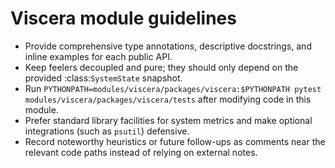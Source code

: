 # Viscera module guidelines

- Provide comprehensive type annotations, descriptive docstrings, and inline examples for each public API.
- Keep feelers decoupled and pure; they should only depend on the provided :class:`SystemState` snapshot.
- Run `PYTHONPATH=modules/viscera/packages/viscera:$PYTHONPATH pytest modules/viscera/packages/viscera/tests` after modifying code in this module.
- Prefer standard library facilities for system metrics and make optional integrations (such as ``psutil``) defensive.
- Record noteworthy heuristics or future follow-ups as comments near the relevant code paths instead of relying on external notes.
